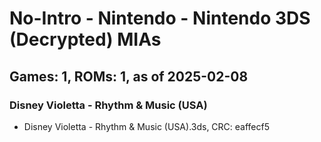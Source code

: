 # No-Intro - Nintendo - Nintendo 3DS (Decrypted) MIAs
## Games: 1, ROMs: 1, as of 2025-02-08

### Disney Violetta - Rhythm & Music (USA)
- Disney Violetta - Rhythm & Music (USA).3ds, CRC: eaffecf5
